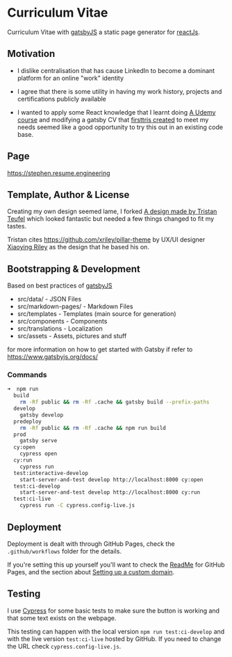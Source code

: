 # Curriculum Vitae

Curriculum Vitae with [gatsbyJS](https://www.gatsbyjs.org/) a static page generator for [reactJs](https://reactjs.org/).

## Motivation

- I dislike centralisation that has cause LinkedIn to become a dominant platform for an online "work" identity

- I agree that there is some utility in having my work history, projects and certifications publicly available

- I wanted to apply some React knowledge that I learnt doing [A Udemy course](https://www.udemy.com/course/react-the-complete-guide-incl-redux/)
and modifying a gatsby CV that [firsttris created](https://github.com/firsttris/gatsby-cv)
to meet my needs seemed like a good opportunity to try this out in an existing code base.


## Page

https://stephen.resume.engineering

## Template, Author & License

Creating my own design seemed lame, I forked [A design made by Tristan Teufel](https://github.com/firsttris/gatsby-cv) 
which looked fantastic but needed a few things changed to fit my tastes.

Tristan cites https://github.com/xriley/pillar-theme by UX/UI designer [Xiaoying Riley](https://twitter.com/3rdwave_themes) 
as the design that he based his on.


## Bootstrapping & Development

Based on best practices of [gatsbyJS](https://www.gatsbyjs.org/)

- src/data/ - JSON Files
- src/markdown-pages/ - Markdown Files
- src/templates - Templates (main source for generation)
- src/components - Components
- src/translations - Localization
- src/assets - Assets, pictures and stuff

for more information on how to get started with Gatsby if refer to https://www.gatsbyjs.org/docs/

### Commands
```zsh
➜  npm run
  build
    rm -Rf public && rm -Rf .cache && gatsby build --prefix-paths
  develop
    gatsby develop
  predeploy
    rm -Rf public && rm -Rf .cache && npm run build
  prod
    gatsby serve
  cy:open
    cypress open
  cy:run
    cypress run
  test:interactive-develop
    start-server-and-test develop http://localhost:8000 cy:open
  test:ci-develop
    start-server-and-test develop http://localhost:8000 cy:run
  test:ci-live
    cypress run -C cypress.config-live.js

```

## Deployment
Deployment is dealt with through GitHub Pages, check the `.github/workflows` folder for the details.

If you're setting this up yourself you'll want to check the [ReadMe](https://docs.github.com/en/pages/getting-started-with-github-pages/creating-a-github-pages-site)
for GitHub Pages, and the section about [Setting up a custom domain](https://docs.github.com/en/pages/configuring-a-custom-domain-for-your-github-pages-site/about-custom-domains-and-github-pages).

## Testing
I use [Cypress](https://docs.cypress.io/) for some basic tests to make sure
the button is working and that some text exists on the webpage.

This testing can happen with the local version `npm run test:ci-develop` and with the live version `test:ci-live` hosted
by GitHub. If you need to change the URL check `cypress.config-live.js`.